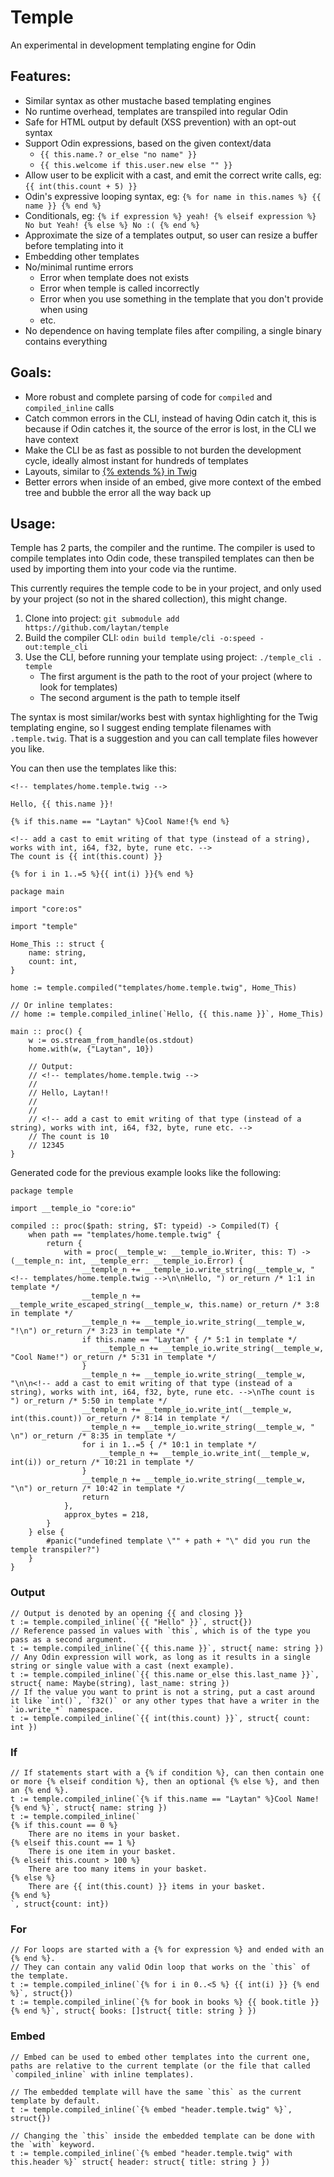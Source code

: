 # Temple

An experimental in development templating engine for Odin

## Features:

* Similar syntax as other mustache based templating engines
* No runtime overhead, templates are transpiled into regular Odin
* Safe for HTML output by default (XSS prevention) with an opt-out syntax
* Support Odin expressions, based on the given context/data
    * `{{ this.name.? or_else "no name" }}`
    * `{{ this.welcome if this.user.new else "" }}`
* Allow user to be explicit with a cast, and emit the correct write calls, eg: `{{ int(this.count + 5) }}`
* Odin's expressive looping syntax, eg: `{% for name in this.names %} {{ name }} {% end %}`
* Conditionals, eg: `{% if expression %} yeah! {% elseif expression %} No but Yeah! {% else %} No :( {% end %}`
* Approximate the size of a templates output, so user can resize a buffer before templating into it
* Embedding other templates
* No/minimal runtime errors
    * Error when template does not exists
    * Error when temple is called incorrectly
    * Error when you use something in the template that you don't provide when using
    * etc.
* No dependence on having template files after compiling, a single binary contains everything

## Goals:

* More robust and complete parsing of code for `compiled` and `compiled_inline` calls
* Catch common errors in the CLI, instead of having Odin catch it, this is because if Odin catches it, the source of the error is lost, in the CLI we have context
* Make the CLI be as fast as possible to not burden the development cycle, ideally almost instant for hundreds of templates
* Layouts, similar to [{% extends %} in Twig](https://twig.symfony.com/doc/2.x/tags/extends.html)
* Better errors when inside of an embed, give more context of the embed tree and bubble the error all the way back up

## Usage:

Temple has 2 parts, the compiler and the runtime. The compiler is used to compile templates into Odin code,
these transpiled templates can then be used by importing them into your code via the runtime.

This currently requires the temple code to be in your project, and only used by your project (so not in the shared collection), this might change.

1. Clone into project: `git submodule add https://github.com/laytan/temple`
2. Build the compiler CLI: `odin build temple/cli -o:speed -out:temple_cli`
3. Use the CLI, before running your template using project: `./temple_cli . temple`
    * The first argument is the path to the root of your project (where to look for templates)
    * The second argument is the path to temple itself

The syntax is most similar/works best with syntax highlighting for the Twig templating engine, so I suggest ending template filenames with `.temple.twig`.
That is a suggestion and you can call template files however you like.

You can then use the templates like this:

```twig
<!-- templates/home.temple.twig -->

Hello, {{ this.name }}!

{% if this.name == "Laytan" %}Cool Name!{% end %}

<!-- add a cast to emit writing of that type (instead of a string), works with int, i64, f32, byte, rune etc. -->
The count is {{ int(this.count) }}

{% for i in 1..=5 %}{{ int(i) }}{% end %}
```

```odin
package main

import "core:os"

import "temple"

Home_This :: struct {
    name: string,
    count: int,
}

home := temple.compiled("templates/home.temple.twig", Home_This)

// Or inline templates:
// home := temple.compiled_inline(`Hello, {{ this.name }}`, Home_This)

main :: proc() {
	w := os.stream_from_handle(os.stdout)
	home.with(w, {"Laytan", 10})

    // Output:
    // <!-- templates/home.temple.twig -->
    //
    // Hello, Laytan!!
    //
    //
    // <!-- add a cast to emit writing of that type (instead of a string), works with int, i64, f32, byte, rune etc. -->
    // The count is 10
    // 12345
}
```

Generated code for the previous example looks like the following:

```odin
package temple

import __temple_io "core:io"

compiled :: proc($path: string, $T: typeid) -> Compiled(T) {
	when path == "templates/home.temple.twig" {
		return {
			with = proc(__temple_w: __temple_io.Writer, this: T) -> (__temple_n: int, __temple_err: __temple_io.Error) {
				__temple_n += __temple_io.write_string(__temple_w, "<!-- templates/home.temple.twig -->\n\nHello, ") or_return /* 1:1 in template */
				__temple_n += __temple_write_escaped_string(__temple_w, this.name) or_return /* 3:8 in template */
				__temple_n += __temple_io.write_string(__temple_w, "!\n") or_return /* 3:23 in template */
				if this.name == "Laytan" { /* 5:1 in template */
					__temple_n += __temple_io.write_string(__temple_w, "Cool Name!") or_return /* 5:31 in template */
				}
				__temple_n += __temple_io.write_string(__temple_w, "\n\n<!-- add a cast to emit writing of that type (instead of a string), works with int, i64, f32, byte, rune etc. -->\nThe count is ") or_return /* 5:50 in template */
				__temple_n += __temple_io.write_int(__temple_w, int(this.count)) or_return /* 8:14 in template */
				__temple_n += __temple_io.write_string(__temple_w, " \n") or_return /* 8:35 in template */
				for i in 1..=5 { /* 10:1 in template */
					__temple_n += __temple_io.write_int(__temple_w, int(i)) or_return /* 10:21 in template */
				}
				__temple_n += __temple_io.write_string(__temple_w, "\n") or_return /* 10:42 in template */
				return
			},
			approx_bytes = 218,
		}
	} else {
		#panic("undefined template \"" + path + "\" did you run the temple transpiler?")
	}
}
```

### Output

```odin
// Output is denoted by an opening {{ and closing }}
t := temple.compiled_inline(`{{ "Hello" }}`, struct{})
// Reference passed in values with `this`, which is of the type you pass as a second argument.
t := temple.compiled_inline(`{{ this.name }}`, struct{ name: string })
// Any Odin expression will work, as long as it results in a single string or single value with a cast (next example).
t := temple.compiled_inline(`{{ this.name or_else this.last_name }}`, struct{ name: Maybe(string), last_name: string })
// If the value you want to print is not a string, put a cast around it like `int()`, `f32()` or any other types that have a writer in the `io.write_*` namespace.
t := temple.compiled_inline(`{{ int(this.count) }}`, struct{ count: int })
```

### If

```odin
// If statements start with a {% if condition %}, can then contain one or more {% elseif condition %}, then an optional {% else %}, and then an {% end %}.
t := temple.compiled_inline(`{% if this.name == "Laytan" %}Cool Name!{% end %}`, struct{ name: string })
t := temple.compiled_inline(`
{% if this.count == 0 %}
    There are no items in your basket.
{% elseif this.count == 1 %}
    There is one item in your basket.
{% elseif this.count > 100 %}
    There are too many items in your basket.
{% else %}
    There are {{ int(this.count) }} items in your basket.
{% end %}
`, struct{count: int})
```

### For

```odin
// For loops are started with a {% for expression %} and ended with an {% end %}.
// They can contain any valid Odin loop that works on the `this` of the template.
t := temple.compiled_inline(`{% for i in 0..<5 %} {{ int(i) }} {% end %}`, struct{})
t := temple.compiled_inline(`{% for book in books %} {{ book.title }} {% end %}`, struct{ books: []struct{ title: string } })
```

### Embed

```odin
// Embed can be used to embed other templates into the current one, paths are relative to the current template (or the file that called `compiled_inline` with inline templates).

// The embedded template will have the same `this` as the current template by default.
t := temple.compiled_inline(`{% embed "header.temple.twig" %}`, struct{})

// Changing the `this` inside the embedded template can be done with the `with` keyword.
t := temple.compiled_inline(`{% embed "header.temple.twig" with this.header %}` struct{ header: struct{ title: string } })
